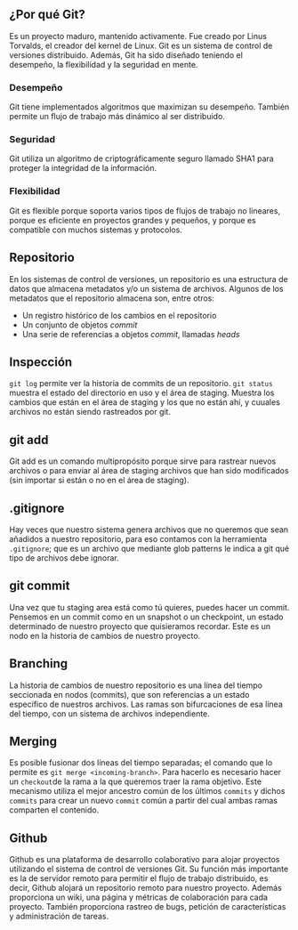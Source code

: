 
## ¿Por qué Git?
Es un proyecto maduro, mantenido activamente. Fue creado por Linus Torvalds, el creador del kernel de Linux. Git es un sistema de control de versiones distribuido. Además, Git ha sido diseñado teniendo el desempeño, la flexibilidad y la seguridad en mente.

### Desempeño
Git tiene implementados algoritmos que maximizan su desempeño. También permite un flujo de trabajo más dinámico al ser distribuido.

### Seguridad
Git utiliza un algoritmo de criptográficamente seguro llamado SHA1 para proteger la integridad de la información.

### Flexibilidad
Git es flexible porque soporta varios tipos de flujos de trabajo no lineares, porque es eficiente en proyectos grandes y pequeños, y porque es compatible con muchos sistemas y protocolos.

## Repositorio
En los sistemas de control de versiones, un repositorio es una estructura de datos que almacena metadatos y/o un sistema de archivos.
Algunos de los metadatos que el repositorio almacena son, entre otros:
* Un registro histórico de los cambios en el repositorio
* Un conjunto de objetos _commit_
* Una serie de referencias a objetos _commit_, llamadas _heads_ 

## Inspección
`git log` permite ver la historia de commits de un repositorio.
`git status` muestra el estado del directorio en uso y el área de staging. Muestra los cambios que están en el área de staging y los que no están ahí, y cuuales archivos no están siendo rastreados por git.

## git add
Git add es un comando multipropósito porque sirve para rastrear nuevos archivos o para enviar al área de staging archivos que han sido modificados (sin importar si están o no en el área de staging).

## .gitignore
Hay veces que nuestro sistema genera archivos que no queremos que sean añadidos a nuestro repositorio, para eso contamos con la herramienta `.gitignore`; que es un archivo que mediante glob patterns le indica a git qué tipo de archivos debe ignorar.

## git commit
Una vez que tu staging area está como tú quieres, puedes hacer un commit. Pensemos en un commit como en un snapshot o un checkpoint, un estado determinado de nuestro proyecto que quisieramos recordar. Este es un nodo en la historia de cambios de nuestro proyecto.

## Branching
La historia de cambios de nuestro repositorio es una línea del tiempo seccionada en nodos (commits), que son referencias a un estado específico de nuestros archivos. Las ramas son bifurcaciones de esa línea del tiempo, con un sistema de archivos independiente.

## Merging
Es posible fusionar dos líneas del tiempo separadas; el comando que lo permite es `git merge <incoming-branch>`. Para hacerlo es necesario hacer un `checkout`de la rama a la que queremos traer la rama objetivo. Este mecanismo utiliza el mejor ancestro común de los últimos `commits` y dichos `commits` para crear un nuevo `commit` común a partir del cual ambas ramas comparten el contenido.

## Github
Github es una plataforma de desarrollo colaborativo para alojar proyectos utilizando el sistema de control de versiones Git. Su función más importante es la de servidor remoto para permitir el flujo de trabajo distribuido, es decir, Github alojará un repositorio remoto para nuestro proyecto. Además proporciona un wiki, una página y métricas de colaboración para cada proyecto. También proporciona rastreo de bugs, petición de características y administración de tareas.

